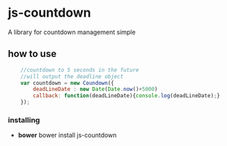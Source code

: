 # js-countdown

A library for countdown management
simple

## how to use

```javascript
    //countdown to 5 seconds in the future
    //will output the deadline object
    var countdown = new Coundown({
        deadLineDate : new Date(Date.now()+5000)
        callback: function(deadLineDate){console.log(deadLineDate);}
    });
```

### installing

* __bower__ bower install js-countdown

